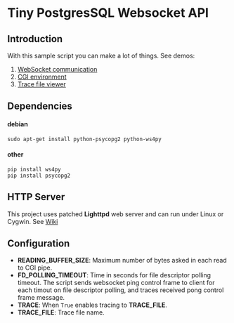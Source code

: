 # Tiny PostgresSQL Websocket API

## Introduction
With this sample script you can make a lot of things. See demos:

1. [WebSocket communication](https://ralac.openchain.pt/local/app/api/tinypgwebsocketapi.py?wstest)
2. [CGI environment](https://ralac.openchain.pt/local/app/api/tinypgwebsocketapi.py?print_env)
2. [Trace file viewer](https://ralac.openchain.pt/local/app/api/tinypgwebsocketapi.py?trace_viewer)

## Dependencies
#### debian
```
sudo apt-get install python-psycopg2 python-ws4py
```

#### other
```
pip install ws4py
pip install psycopg2
```

## HTTP Server
This project uses patched **Lighttpd** web server and can run under Linux or Cygwin. See [Wiki](Wiki/Home)

## Configuration

- **READING_BUFFER_SIZE**: Maximum number of bytes asked in each read to CGI pipe.
- **FD_POLLING_TIMEOUT**: Time in seconds for file descriptor polling timeout. The script sends websocket ping control frame to client for each timout on file descriptor polling, and traces received pong control frame message.
- **TRACE**: When `True` enables tracing to **TRACE_FILE**.
- **TRACE_FILE**: Trace file name.
